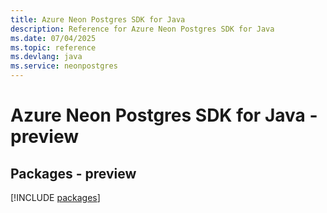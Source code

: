 ```yaml
---
title: Azure Neon Postgres SDK for Java
description: Reference for Azure Neon Postgres SDK for Java
ms.date: 07/04/2025
ms.topic: reference
ms.devlang: java
ms.service: neonpostgres
---
```

# Azure Neon Postgres SDK for Java - preview
## Packages - preview
[!INCLUDE [packages](neon-postgres-index.md)]